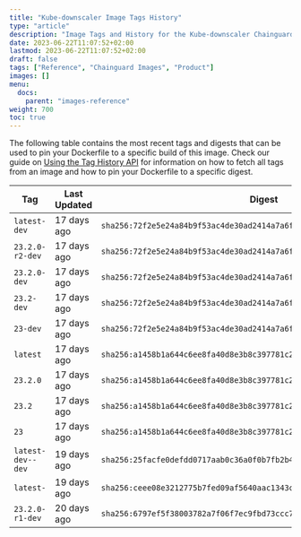 ```yaml
---
title: "Kube-downscaler Image Tags History"
type: "article"
description: "Image Tags and History for the Kube-downscaler Chainguard Image"
date: 2023-06-22T11:07:52+02:00
lastmod: 2023-06-22T11:07:52+02:00
draft: false
tags: ["Reference", "Chainguard Images", "Product"]
images: []
menu:
  docs:
    parent: "images-reference"
weight: 700
toc: true
---
```


The following table contains the most recent tags and digests that can be used to pin your Dockerfile to a specific build of this image. Check our guide on [Using the Tag History API](/chainguard/chainguard-images/using-the-tag-history-api/) for information on how to fetch all tags from an image and how to pin your Dockerfile to a specific digest.

| Tag               | Last Updated | Digest                                                                    |
|-------------------|--------------|---------------------------------------------------------------------------|
| `latest-dev`      | 17 days ago  | `sha256:72f2e5e24a84b9f53ac4de30ad2414a7a6f3722c136b1a430fefef88f2e4a5e6` |
| `23.2.0-r2-dev`   | 17 days ago  | `sha256:72f2e5e24a84b9f53ac4de30ad2414a7a6f3722c136b1a430fefef88f2e4a5e6` |
| `23.2.0-dev`      | 17 days ago  | `sha256:72f2e5e24a84b9f53ac4de30ad2414a7a6f3722c136b1a430fefef88f2e4a5e6` |
| `23.2-dev`        | 17 days ago  | `sha256:72f2e5e24a84b9f53ac4de30ad2414a7a6f3722c136b1a430fefef88f2e4a5e6` |
| `23-dev`          | 17 days ago  | `sha256:72f2e5e24a84b9f53ac4de30ad2414a7a6f3722c136b1a430fefef88f2e4a5e6` |
| `latest`          | 17 days ago  | `sha256:a1458b1a644c6ee8fa40d8e3b8c397781c27e52540b0739a15585e6259522ffd` |
| `23.2.0`          | 17 days ago  | `sha256:a1458b1a644c6ee8fa40d8e3b8c397781c27e52540b0739a15585e6259522ffd` |
| `23.2`            | 17 days ago  | `sha256:a1458b1a644c6ee8fa40d8e3b8c397781c27e52540b0739a15585e6259522ffd` |
| `23`              | 17 days ago  | `sha256:a1458b1a644c6ee8fa40d8e3b8c397781c27e52540b0739a15585e6259522ffd` |
| `latest-dev--dev` | 19 days ago  | `sha256:25facfe0defdd0717aab0c36a0f0b7fb2b4b82532819d9a43ef3ffe472888167` |
| `latest-`         | 19 days ago  | `sha256:ceee08e3212775b7fed09af5640aac1343c8b986fc8e04141159ce97c40f5604` |
| `23.2.0-r1-dev`   | 20 days ago  | `sha256:6797ef5f38003782a7f06f7ec9fbd73ccc7a593f154f7ab6d3871be4acab1dcf` |
